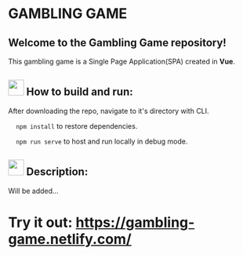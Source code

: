 # GAMBLING GAME

## Welcome to the Gambling Game repository!

This gambling game is a Single Page Application(SPA) created in **Vue**.

## <img src="https://cdn1.iconfinder.com/data/icons/material-core/20/settings-32.png" width="32"/> How to build and run:

After downloading the repo, navigate to it's directory with CLI.

<img src="https://cdn1.iconfinder.com/data/icons/material-core/19/file-download-16.png" width="12"/> `npm install` to restore dependencies.

<img src="https://cdn1.iconfinder.com/data/icons/material-core/18/swap-horiz-16.png" width="12"/> `npm run serve` to host and run locally in debug mode.

## <img src="https://cdn1.iconfinder.com/data/icons/material-core/22/visibility-32.png" width="32"/> Description:

Will be added...

# Try it out: https://gambling-game.netlify.com/
